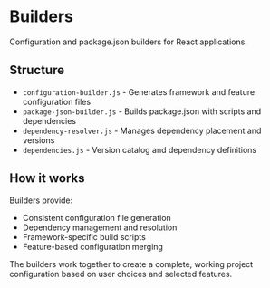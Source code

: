 # Builders

Configuration and package.json builders for React applications.

## Structure

- `configuration-builder.js` - Generates framework and feature configuration files
- `package-json-builder.js` - Builds package.json with scripts and dependencies
- `dependency-resolver.js` - Manages dependency placement and versions
- `dependencies.js` - Version catalog and dependency definitions

## How it works

Builders provide:

- Consistent configuration file generation
- Dependency management and resolution
- Framework-specific build scripts
- Feature-based configuration merging

The builders work together to create a complete, working project configuration based on user choices and selected features.
